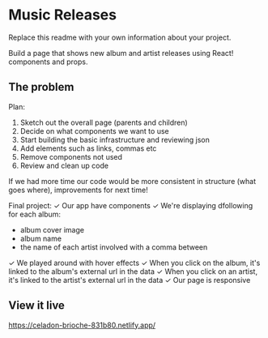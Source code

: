 # Music Releases
Replace this readme with your own information about your project.

Build a page that shows new album and artist releases using React! components and props.

## The problem
Plan:
1. Sketch out the overall page (parents and children)
2. Decide on what components we want to use
3. Start building the basic infrastructure and reviewing json
4. Add elements such as links, commas etc
6. Remove components not used
5. Review and clean up code

If we had more time our code would be more consistent in structure (what goes where), improvements for next time!

Final project:
✓ Our app have components
✓ We're displaying dfollowing for each album:
- album cover image
- album name
- the name of each artist involved with a comma between

✓ We played around with hover effects
✓ When you click on the album, it's linked to the album's external url in the data
✓ When you click on an artist, it's linked to the artist's external url in the data
✓ Our page is responsive

## View it live
https://celadon-brioche-831b80.netlify.app/